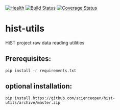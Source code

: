 [![Health](https://landscape.io/github/scienceopen/histutils/master/landscape.png)](https://landscape.io/github/scienceopen/histutils/master)
[![Build Status](https://travis-ci.org/scienceopen/histutils.svg)](https://travis-ci.org/scienceopen/histutils)
[![Coverage Status](https://coveralls.io/repos/scienceopen/histutils/badge.svg?branch=master)](https://coveralls.io/r/scienceopen/histutils?branch=master)

hist-utils
==========

HiST project raw data reading utilities

Prerequisites:
--------------
```
pip install -r requirements.txt
```

optional installation:
----------------------
```
pip install https://github.com/scienceopen/hist-utils/archive/master.zip
```
